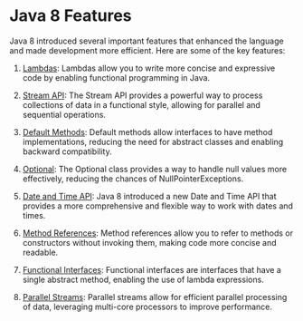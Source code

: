 # Java 8 Features

Java 8 introduced several important features that enhanced the language and made development more efficient. Here are some of the key features:

1. [Lambdas](Lambdas/README.md): Lambdas allow you to write more concise and expressive code by enabling functional programming in Java.

2. [Stream API](StreamAPI/README.md): The Stream API provides a powerful way to process collections of data in a functional style, allowing for parallel and sequential operations.

3. [Default Methods](DefaultMethods/README.md): Default methods allow interfaces to have method implementations, reducing the need for abstract classes and enabling backward compatibility.

4. [Optional](Optional/README.md): The Optional class provides a way to handle null values more effectively, reducing the chances of NullPointerExceptions.

5. [Date and Time API](DateAndTimeAPI/README.md): Java 8 introduced a new Date and Time API that provides a more comprehensive and flexible way to work with dates and times.

6. [Method References](MethodReferences/README.md): Method references allow you to refer to methods or constructors without invoking them, making code more concise and readable.

7. [Functional Interfaces](FunctionalInterfaces/README.md): Functional interfaces are interfaces that have a single abstract method, enabling the use of lambda expressions.

8. [Parallel Streams](ParallelStreams/README.md): Parallel streams allow for efficient parallel processing of data, leveraging multi-core processors to improve performance.